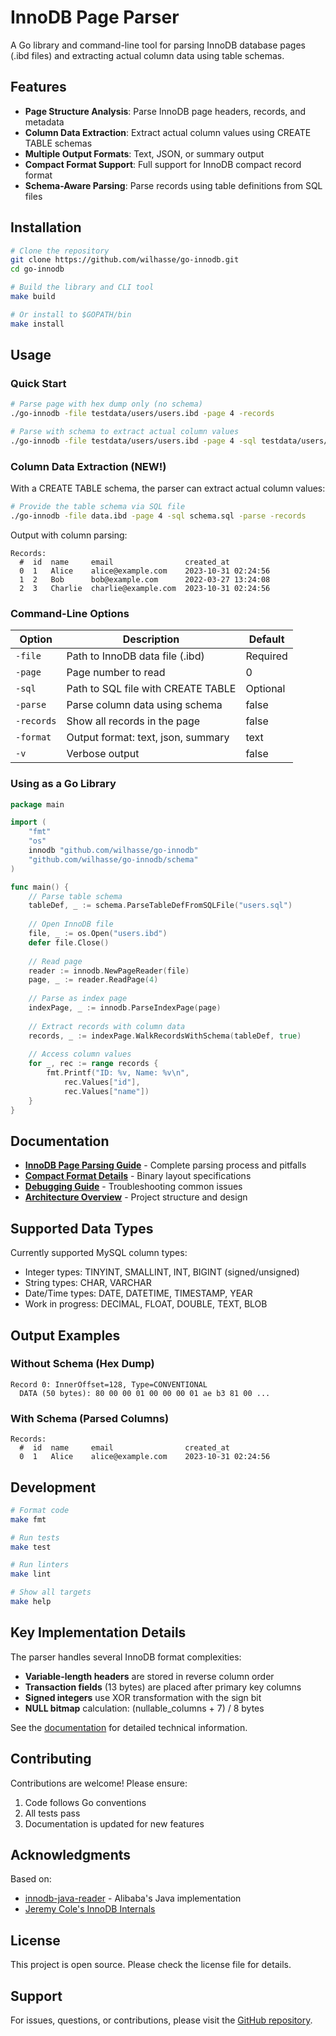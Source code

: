 # InnoDB Page Parser

A Go library and command-line tool for parsing InnoDB database pages (.ibd files) and extracting actual column data using table schemas.

## Features

- **Page Structure Analysis**: Parse InnoDB page headers, records, and metadata
- **Column Data Extraction**: Extract actual column values using CREATE TABLE schemas
- **Multiple Output Formats**: Text, JSON, or summary output
- **Compact Format Support**: Full support for InnoDB compact record format
- **Schema-Aware Parsing**: Parse records using table definitions from SQL files

## Installation

```bash
# Clone the repository
git clone https://github.com/wilhasse/go-innodb.git
cd go-innodb

# Build the library and CLI tool
make build

# Or install to $GOPATH/bin
make install
```

## Usage

### Quick Start

```bash
# Parse page with hex dump only (no schema)
./go-innodb -file testdata/users/users.ibd -page 4 -records

# Parse with schema to extract actual column values
./go-innodb -file testdata/users/users.ibd -page 4 -sql testdata/users/users.sql -parse -records
```

### Column Data Extraction (NEW!)

With a CREATE TABLE schema, the parser can extract actual column values:

```bash
# Provide the table schema via SQL file
./go-innodb -file data.ibd -page 4 -sql schema.sql -parse -records
```

Output with column parsing:
```
Records:
  #  id  name     email                created_at           
  0  1   Alice    alice@example.com    2023-10-31 02:24:56  
  1  2   Bob      bob@example.com      2022-03-27 13:24:08  
  2  3   Charlie  charlie@example.com  2023-10-31 02:24:56
```

### Command-Line Options

| Option | Description | Default |
|--------|-------------|---------|
| `-file` | Path to InnoDB data file (.ibd) | Required |
| `-page` | Page number to read | 0 |
| `-sql` | Path to SQL file with CREATE TABLE | Optional |
| `-parse` | Parse column data using schema | false |
| `-records` | Show all records in the page | false |
| `-format` | Output format: text, json, summary | text |
| `-v` | Verbose output | false |

### Using as a Go Library

```go
package main

import (
    "fmt"
    "os"
    innodb "github.com/wilhasse/go-innodb"
    "github.com/wilhasse/go-innodb/schema"
)

func main() {
    // Parse table schema
    tableDef, _ := schema.ParseTableDefFromSQLFile("users.sql")
    
    // Open InnoDB file
    file, _ := os.Open("users.ibd")
    defer file.Close()
    
    // Read page
    reader := innodb.NewPageReader(file)
    page, _ := reader.ReadPage(4)
    
    // Parse as index page
    indexPage, _ := innodb.ParseIndexPage(page)
    
    // Extract records with column data
    records, _ := indexPage.WalkRecordsWithSchema(tableDef, true)
    
    // Access column values
    for _, rec := range records {
        fmt.Printf("ID: %v, Name: %v\n", 
            rec.Values["id"], 
            rec.Values["name"])
    }
}
```

## Documentation

- **[InnoDB Page Parsing Guide](docs/INNODB_PAGE_PARSING.md)** - Complete parsing process and pitfalls
- **[Compact Format Details](docs/COMPACT_FORMAT_DETAILS.md)** - Binary layout specifications  
- **[Debugging Guide](docs/DEBUGGING_GUIDE.md)** - Troubleshooting common issues
- **[Architecture Overview](docs/ARCHITECTURE.md)** - Project structure and design

## Supported Data Types

Currently supported MySQL column types:
- Integer types: TINYINT, SMALLINT, INT, BIGINT (signed/unsigned)
- String types: CHAR, VARCHAR
- Date/Time types: DATE, DATETIME, TIMESTAMP, YEAR
- Work in progress: DECIMAL, FLOAT, DOUBLE, TEXT, BLOB

## Output Examples

### Without Schema (Hex Dump)
```
Record 0: InnerOffset=128, Type=CONVENTIONAL
  DATA (50 bytes): 80 00 00 01 00 00 00 01 ae b3 81 00 ...
```

### With Schema (Parsed Columns)
```
Records:
  #  id  name     email                created_at           
  0  1   Alice    alice@example.com    2023-10-31 02:24:56
```

## Development

```bash
# Format code
make fmt

# Run tests  
make test

# Run linters
make lint

# Show all targets
make help
```

## Key Implementation Details

The parser handles several InnoDB format complexities:
- **Variable-length headers** are stored in reverse column order
- **Transaction fields** (13 bytes) are placed after primary key columns
- **Signed integers** use XOR transformation with the sign bit
- **NULL bitmap** calculation: (nullable_columns + 7) / 8 bytes

See the [documentation](docs/) for detailed technical information.

## Contributing

Contributions are welcome! Please ensure:
1. Code follows Go conventions
2. All tests pass
3. Documentation is updated for new features

## Acknowledgments

Based on:
- [innodb-java-reader](https://github.com/alibaba/innodb-java-reader) - Alibaba's Java implementation
- [Jeremy Cole's InnoDB Internals](https://blog.jcole.us/innodb/)

## License

This project is open source. Please check the license file for details.

## Support

For issues, questions, or contributions, please visit the [GitHub repository](https://github.com/wilhasse/go-innodb).